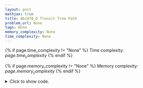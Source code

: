 ```yaml
---
layout: post
mathjax: true
title: Abc070_D Transit Tree Path
problem_url: None
tags: None
memory_complexity: None
time_complexity: None
---
```




{% if page.time_complexity != "None" %}
Time complexity: ${{ page.time_complexity }}$
{% endif %}

{% if page.memory_complexity != "None" %}
Memory complexity: ${{ page.memory_complexity }}$
{% endif %}

<details>
<summary>
<p style="display:inline">Click to show code.</p>
</summary>
```cpp
{% raw %}
using namespace std;
using ii = pair<int, int>;
using ll = long long;
int const NMAX = 1e5 + 11;
int n;
ll dist[NMAX];
vector<ii> g[NMAX];
void dfs(int u, int p = -1, ll d = 0)
{
    dist[u] = d;
    for (auto [v, c] : g[u])
        if (v != p)
            dfs(v, u, d + c);
}
int main(void)
{
    int q, k, u, v, c;
    cin >> n;
    for (int i = 0; i < n - 1; ++i)
    {
        cin >> u >> v >> c, u--, v--;
        g[u].emplace_back(v, c);
        g[v].emplace_back(u, c);
    }
    cin >> q >> k, k--;
    dfs(k);
    while (q--)
    {
        cin >> u >> v, u--, v--;
        cout << dist[u] + dist[v] << endl;
    }
    return 0;
}

{% endraw %}
```
</details>

